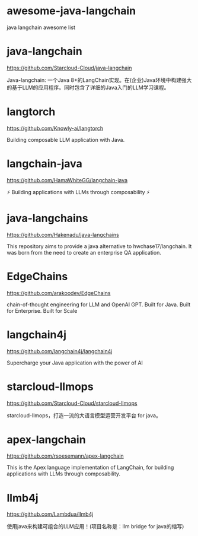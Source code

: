 # awesome-java-langchain
java langchain awesome list


# java-langchain
https://github.com/Starcloud-Cloud/java-langchain

Java-langchain: 一个Java 8+的LangChain实现。在(企业)Java环境中构建强大的基于LLM的应用程序。同时包含了详细的Java入门的LLM学习课程。


# langtorch
https://github.com/Knowly-ai/langtorch

Building composable LLM application with Java.


# langchain-java
https://github.com/HamaWhiteGG/langchain-java

⚡ Building applications with LLMs through composability ⚡


# java-langchains
https://github.com/Hakenadu/java-langchains

This repository aims to provide a java alternative to hwchase17/langchain. It was born from the need to create an enterprise QA application.

# EdgeChains
https://github.com/arakoodev/EdgeChains

chain-of-thought engineering for LLM and OpenAI GPT. Built for Java. Built for Enterprise. Built for Scale


# langchain4j
https://github.com/langchain4j/langchain4j

Supercharge your Java application with the power of AI

# starcloud-llmops
https://github.com/Starcloud-Cloud/starcloud-llmops

starcloud-llmops，打造一流的大语言模型运营开发平台 for java。

# apex-langchain
https://github.com/rsoesemann/apex-langchain

This is the Apex language implementation of LangChain, for building applications with LLMs through composability.

# llmb4j
https://github.com/Lambdua/llmb4j

使用java来构建可组合的LLM应用！(项目名称是：llm bridge for java的缩写)


